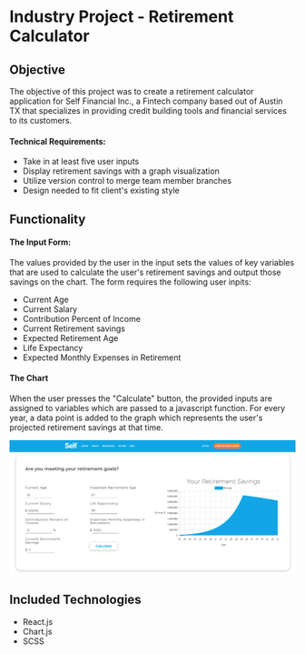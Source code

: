 # Industry Project - Retirement Calculator

## Objective

The objective of this project was to create a retirement calculator application for Self Financial Inc., a Fintech company based out of Austin TX that specializes in providing credit building tools and financial services to its customers.

#### Technical Requirements:

- Take in at least five user inputs
- Display retirement savings with a graph visualization
- Utilize version control to merge team member branches
- Design needed to fit client's existing style

## Functionality

#### The Input Form:

The values provided by the user in the input sets the values of key variables that are used to calculate the user's retirement savings and output those savings on the chart. The form requires the following user inpits:

- Current Age
- Current Salary
- Contribution Percent of Income
- Current Retirement savings
- Expected Retirement Age
- Life Expectancy
- Expected Monthly Expenses in Retirement

#### The Chart

When the user presses the "Calculate" button, the provided inputs are assigned to variables which are passed to a javascript function. For every year, a data point is added to the graph which represents the user's projected retirement savings at that time.

![Screenshot of retirement calculator](client/public/images/readme-graph.png)


## Included Technologies

- React.js
- Chart.js
- SCSS
